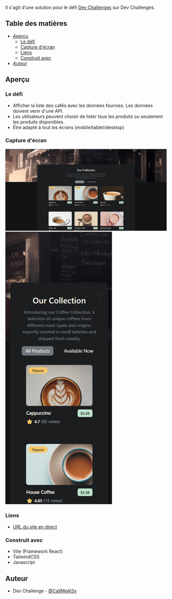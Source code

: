 Il s'agit d'une solution pour le défi [Dev Challenges](https://devchallenges.io/challenge/45) sur Dev Challenges.

## Table des matières

- [Aperçu](#aperçu)
  - [Le défi](#le-défi)
  - [Capture d'écran](#capture-décran)
  - [Liens](#liens)
  - [Construit avec](#construit-avec)
- [Auteur](#auteur)

## Aperçu

### Le défi

- Afficher la liste des cafés avec les données fournies. Les données doivent venir d'une API.
- Les utilisateurs peuvent choisir de lister tous les produits ou seulement les produits disponibles.
- Être adapté à tout les écrans (mobile/tablet/desktop)

### Capture d'écran

![Desktop](./public/desktop.png)
![Mobile](./public/mobile.png)

### Liens

- [URL du site en direct](https://coffe-listing.bonefons.com/)


### Construit avec

- Vite (Framework React)
- TailwindCSS
- Javascript

## Auteur

- Dev Challenge - [@CallMeAl3x](https://devchallenges.io/profile/4b9e326e-7fac-4811-b859-ca80373be3dd)
